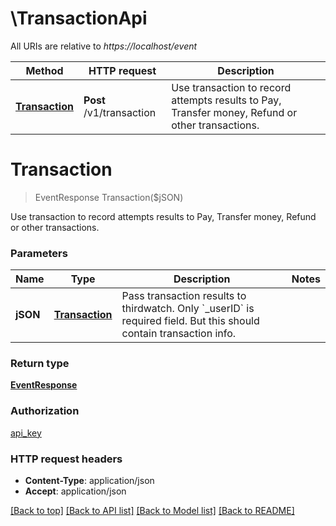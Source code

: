 # \TransactionApi

All URIs are relative to *https://localhost/event*

Method | HTTP request | Description
------------- | ------------- | -------------
[**Transaction**](TransactionApi.md#Transaction) | **Post** /v1/transaction | Use transaction to record attempts results to Pay, Transfer money, Refund or other transactions.


# **Transaction**
> EventResponse Transaction($jSON)

Use transaction to record attempts results to Pay, Transfer money, Refund or other transactions.


### Parameters

Name | Type | Description  | Notes
------------- | ------------- | ------------- | -------------
 **jSON** | [**Transaction**](Transaction.md)| Pass transaction results to thirdwatch. Only &#x60;_userID&#x60; is required field. But this should contain transaction info. | 

### Return type

[**EventResponse**](EventResponse.md)

### Authorization

[api_key](../README.md#api_key)

### HTTP request headers

 - **Content-Type**: application/json
 - **Accept**: application/json

[[Back to top]](#) [[Back to API list]](../README.md#documentation-for-api-endpoints) [[Back to Model list]](../README.md#documentation-for-models) [[Back to README]](../README.md)

